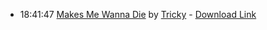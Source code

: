 *   18:41:47  [Makes Me Wanna Die](http://goo.gl/ykZNC5) by [Tricky](http://www.last.fm/music/Tricky) - [Download Link](http://goo.gl/g4K8fp)

